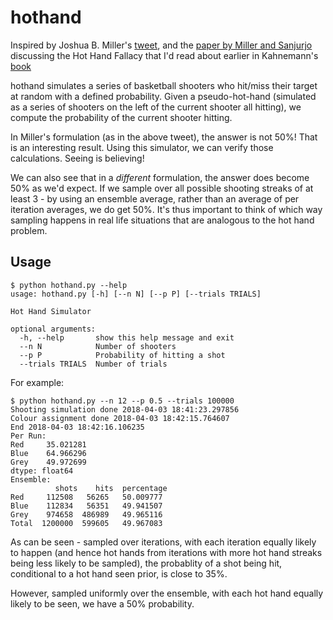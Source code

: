 # hothand

Inspired by Joshua B. Miller's [tweet](https://twitter.com/jben0/status/980308385038872577), and the [paper by Miller and Sanjurjo](http://www.econ.pitt.edu/sites/default/files/Miller.%20Gambler's%20hot%20hand..pdf) discussing the Hot Hand Fallacy that I'd read about earlier in Kahnemann's [book](https://www.goodreads.com/book/show/11468377-thinking-fast-and-slow)

hothand simulates a series of basketball shooters who hit/miss their target at random with a defined probability. Given a pseudo-hot-hand (simulated as a series of shooters on the left of the current shooter all hitting), we compute the probability of the current shooter hitting.

In Miller's formulation (as in the above tweet), the answer is not 50%! That is an interesting result. Using this simulator, we can verify those calculations. Seeing is believing!

We can also see that in a *different* formulation, the answer does become 50% as we'd expect. If we sample over all possible shooting streaks of at least 3 - by using an ensemble average, rather than an average of per iteration averages, we do get 50%. It's thus important to think of which way sampling happens in real life situations that are analogous to the hot hand problem.

## Usage
```
$ python hothand.py --help
usage: hothand.py [-h] [--n N] [--p P] [--trials TRIALS]

Hot Hand Simulator

optional arguments:
  -h, --help       show this help message and exit
  --n N            Number of shooters
  --p P            Probability of hitting a shot
  --trials TRIALS  Number of trials

```

For example:
```
$ python hothand.py --n 12 --p 0.5 --trials 100000
Shooting simulation done 2018-04-03 18:41:23.297856
Colour assignment done 2018-04-03 18:42:15.764607
End 2018-04-03 18:42:16.106235
Per Run:
Red     35.021281
Blue    64.966296
Grey    49.972699
dtype: float64
Ensemble:
          shots    hits  percentage
Red     112508   56265   50.009777
Blue    112834   56351   49.941507
Grey    974658  486989   49.965116
Total  1200000  599605   49.967083

```
As can be seen - sampled over iterations, with each iteration equally likely to happen (and hence hot hands from iterations with more hot hand streaks being less likely to be sampled), the probablity of a shot being hit, conditional to a hot hand seen prior, is close to 35%.

However, sampled uniformly over the ensemble, with each hot hand equally likely to be seen, we have a 50% probability. 

